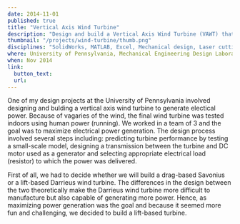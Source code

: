 ```yaml
---
date: 2014-11-01
published: true
title: "Vertical Axis Wind Turbine"
description: "Design and build a Vertical Axis Wind Turbine (VAWT) that operates with a maximum coefficient of power while conforming to the given size and air-speed constraints"
thumbnail: "/projects/wind-turbine/thumb.png"
disciplines: "SolidWorks, MATLAB, Excel, Mechanical design, Laser cutting, Wind tunnel testing, Scaling in aerodynamic analysis"
where: University of Pennsylvania, Mechanical Engineering Design Laboratory
when: Nov 2014
link:
  button_text:
  url:
---
```


One of my design projects at the University of Pennsylvania involved designing and bulding a vertical axis wind turbine to generate electical power. Because of vagaries of the wind, the final wind turbine was tested indoors using human power (running). We worked in a team of 3 and the goal was to maximize electrical power generation. The design process involved several steps including: predicting turbine performance by testing  a small-scale model, designing a transmission between the turbine and DC motor used as a generator and selecting appropriate electrical load (resistor) to which the power was delivered.

First of all, we had to decide whether we will build a drag-based Savonius or a lift-based Darrieus wind turbine. The differences in the design between the two theoretically make the Darrieus wind turbine more difficult to manufacture but also capable of generating more power. Hence, as maximizing power generation was the goal and because it seemed more fun and challenging, we decided to build a lift-based turbine.